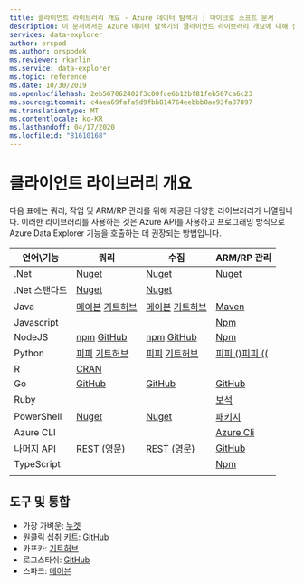 ```yaml
---
title: 클라이언트 라이브러리 개요 - Azure 데이터 탐색기 | 마이크로 소프트 문서
description: 이 문서에서는 Azure 데이터 탐색기의 클라이언트 라이브러리 개요에 대해 설명합니다.
services: data-explorer
author: orspod
ms.author: orspodek
ms.reviewer: rkarlin
ms.service: data-explorer
ms.topic: reference
ms.date: 10/30/2019
ms.openlocfilehash: 2eb567062402f3c00fce6b12bf81feb507ca6c23
ms.sourcegitcommit: c4aea69fafa9d9fbb814764eebbb0ae93fa87897
ms.translationtype: MT
ms.contentlocale: ko-KR
ms.lasthandoff: 04/17/2020
ms.locfileid: "81610168"
---
```

# <a name="client-libraries-overview"></a>클라이언트 라이브러리 개요

다음 표에는 쿼리, 작업 및 ARM/RP 관리를 위해 제공된 다양한 라이브러리가 나열됩니다. 이러한 라이브러리를 사용하는 것은 Azure API를 사용하고 프로그래밍 방식으로 Azure Data Explorer 기능을 호출하는 데 권장되는 방법입니다. 


|    언어\기능        |    쿼리        |    수집        |    ARM/RP 관리        |
|------------------------------    |--------------------------------------------------------------------------------------------------------------------------------------------------------------------------------------------------------------------------------------------    |--------------------------------------------------------------------------------------------------------------------------------------------------------------------    |------------------------------------------------------------------------------------------------------------------------------    |
|    .Net        |    [Nuget](https://www.nuget.org/packages/Microsoft.Azure.Kusto.Data/)            |    [Nuget](https://www.nuget.org/packages/Microsoft.Azure.Kusto.Ingest/)        |    [Nuget](https://www.nuget.org/packages/Microsoft.Azure.Management.Kusto/1.0.0)         |
|    .Net 스탠다드        |    [Nuget](https://www.nuget.org/packages/Microsoft.Azure.Kusto.Data.NETStandard/)        |    [Nuget](https://www.nuget.org/packages/Microsoft.Azure.Kusto.Ingest.NETStandard/)        |            |
|    Java        |    [메이븐](https://mvnrepository.com/artifact/com.microsoft.azure.kusto/kusto-data) [기트허브](https://github.com/Azure/azure-kusto-java/tree/master/data)        |    [메이븐](https://mvnrepository.com/artifact/com.microsoft.azure.kusto/kusto-ingest) [기트허브](https://github.com/Azure/azure-kusto-java/tree/master/ingest)        |    [Maven](https://mvnrepository.com/artifact/com.microsoft.azure.kusto.v2019_01_21/azure-mgmt-kusto)        |
|    Javascript        |             |             |    [Npm](https://www.npmjs.com/package/@azure/arm-kusto)         |
|    NodeJS        |    [npm](https://www.npmjs.com/package/azure-kusto-data) [GitHub](https://github.com/Azure/azure-kusto-node/tree/master/azure-kusto-data)        |    [npm](https://www.npmjs.com/package/azure-kusto-ingest)       [GitHub](https://github.com/Azure/azure-kusto-node/tree/master/azure-kusto-ingest)        |    [Npm](https://www.npmjs.com/package/azure-arm-kusto/v/2.0.0)        |
|    Python        |    [피피](https://pypi.org/project/azure-kusto-ingest/)    [기트허브](https://github.com/Azure/azure-kusto-python/tree/master/azure-kusto-data)        |    [피피](https://pypi.org/project/azure-kusto-data/)      [기트허브](https://github.com/Azure/azure-kusto-python/tree/master/azure-kusto-ingest)        |    [피피 ()피피 ((](https://pypi.org/project/azure-mgmt-kusto/0.3.0/)        |
|    R        |    [CRAN](https://cran.r-project.org/web/packages/AzureKusto/index.html)               |             |            |
|    Go        |    [GitHub](https://github.com/Azure/azure-kusto-go)        |    [GitHub](https://github.com/Azure/azure-kusto-go/tree/master/kusto/ingest)        |        [GitHub](https://github.com/Azure/azure-sdk-for-go/tree/master/services/kusto/mgmt/2019-01-21/kusto)        |
|    Ruby        |             |             |    [보석](https://rubygems.org/gems/azure_mgmt_kusto/versions/0.17.1)         |
|    PowerShell        |    [Nuget](https://www.nuget.org/packages/Microsoft.Azure.Kusto.Tools/)        |    [Nuget](https://www.nuget.org/packages/Microsoft.Azure.Kusto.Tools/)        |    [패키지](https://www.powershellgallery.com/packages/Az.Kusto/)         |
|    Azure CLI        |             |             |    [Azure Cli](https://docs.microsoft.com/cli/azure/install-azure-cli-windows?view=azure-cli-latest)         |
|    나머지 API        |    [REST (영문)](rest/index.md)        |    [REST (영문)](rest/index.md)        |     [GitHub](https://github.com/Azure/azure-rest-api-specs/tree/master/specification/azure-kusto/resource-manager/Microsoft.Kusto)         |
|    TypeScript        |             |             |        [Npm](https://www.npmjs.com/package/@azure/arm-kusto/v/2.0.0)        |
|      |      |      |      |


## <a name="tools-and-integrations"></a>도구 및 통합

* 가장 가벼운: [누겟](https://www.nuget.org/packages/Microsoft.Azure.Kusto.Tools/) 
* 원클릭 섭취 키트: [GitHub](https://github.com/Azure/azure-kusto-ingestion-tools) 
* 카프카: [기트허브](https://github.com/Azure/kafka-sink-azure-kustoLogstash)
* 로그스타쉬: [GitHub](https://github.com/Azure/logstash-output-kusto) 
* 스파크: [메이븐](https://mvnrepository.com/artifact/com.microsoft.azure.kusto/spark-kusto-connector)